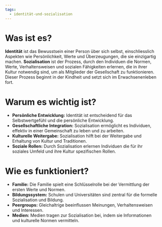 ```yaml
---
tags:
  - identität-und-sozialisation
---
```

# Was ist es?

**Identität** ist das Bewusstsein einer Person über sich selbst, einschliesslich Aspekten wie Persönlichkeit, Werte und Überzeugungen, die sie einzigartig machen. **Sozialisation** ist der Prozess, durch den Individuen die Normen, Werte, Verhaltensweisen und sozialen Fähigkeiten erlernen, die in ihrer Kultur notwendig sind, um als Mitglieder der Gesellschaft zu funktionieren. Dieser Prozess beginnt in der Kindheit und setzt sich im Erwachsenenleben fort.

# Warum es wichtig ist?

- **Persönliche Entwicklung:** Identität ist entscheidend für das Selbstwertgefühl und die persönliche Entwicklung.
- **Gesellschaftliche Integration:** Sozialisation ermöglicht es Individuen, effektiv in einer Gemeinschaft zu leben und zu arbeiten.
- **Kulturelle Weitergabe:** Sozialisation hilft bei der Weitergabe und Erhaltung von Kultur und Traditionen.
- **Soziale Rollen:** Durch Sozialisation erlernen Individuen die für ihr soziales Umfeld und ihre Kultur spezifischen Rollen.

# Wie es funktioniert?

- **Familie:** Die Familie spielt eine Schlüsselrolle bei der Vermittlung der ersten Werte und Normen.
- **Bildungssystem:** Schulen und Universitäten sind zentral für die formelle Sozialisation und Bildung.
- **Peergroups:** Gleichaltrige beeinflussen Meinungen, Verhaltensweisen und Interessen.
- **Medien:** Medien tragen zur Sozialisation bei, indem sie Informationen und kulturelle Normen vermitteln.